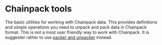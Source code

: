 # Chainpack tools

The basic utilities for working with Chainpack data. This provides definitions
and simple operations you need to unpack and pack data in Chainpack format. This
is not a most user friendly way to work with Chainpack. It is suggester rather
to use [packer and unpacker](./cp.md) instead.

```{autodoxygenfile} chainpack.h
```
